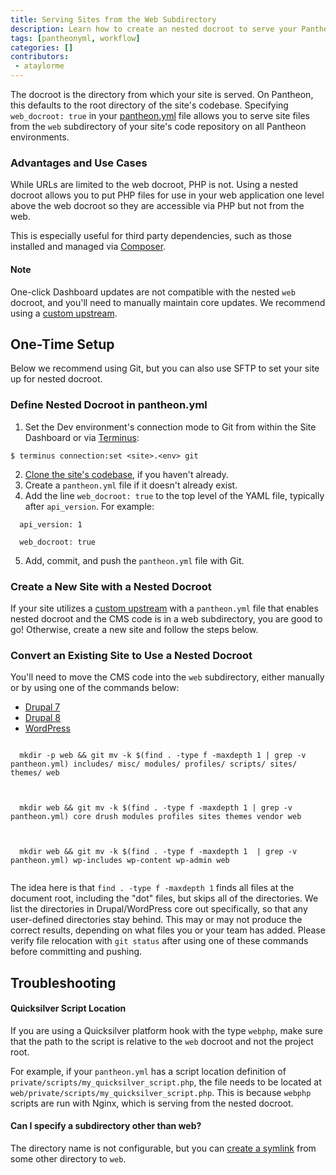```yaml
---
title: Serving Sites from the Web Subdirectory
description: Learn how to create an nested docroot to serve your Pantheon site from.
tags: [pantheonyml, workflow]
categories: []
contributors:
 - ataylorme
---
```


The docroot is the directory from which your site is served. On Pantheon, this defaults to the root directory of the site's codebase. Specifying `web_docroot: true` in your [pantheon.yml](/docs/pantheon-yml) file allows you to serve site files from the `web` subdirectory of your site's code repository on all Pantheon environments.

### Advantages and Use Cases
While URLs are limited to the web docroot, PHP is not. Using a nested docroot allows you to put PHP files for use in your web application one level above the web docroot so they are accessible via PHP but not from the web.

This is especially useful for third party dependencies, such as those installed and managed via [Composer](https://getcomposer.org/).

<div class="alert alert-info" role="alert">
<h4 class="info">Note</h4>
<p>One-click Dashboard updates are not compatible with the nested <code>web</code> docroot, and you'll need to manually maintain core updates. We recommend using a <a href="https://pantheon.io/docs/custom-upstream/">custom upstream</a>.</p>
</div>

## One-Time Setup

Below we recommend using Git, but you can also use SFTP to set your site up for nested docroot.

### Define Nested Docroot in pantheon.yml
1. Set the Dev environment's connection mode to Git from within the Site Dashboard or via [Terminus](/docs/terminus):

 ```
 $ terminus connection:set <site>.<env> git
 ```

2. [Clone the site's codebase](/docs/git/#clone-your-site-codebase), if you haven't already.
3. Create a `pantheon.yml` file if it doesn't already exist.
4. Add the line `web_docroot: true` to the top level of the YAML file, typically after `api_version`. For example:
  ```
    api_version: 1

    web_docroot: true
  ```

5. Add, commit, and push the `pantheon.yml` file with Git.

### Create a New Site with a Nested Docroot
If your site utilizes a [custom upstream](/docs/custom-upstream/) with a `pantheon.yml` file that enables nested docroot and the CMS code is in a web subdirectory, you are good to go! Otherwise, create a new site and follow the steps below.

### Convert an Existing Site to Use a Nested Docroot


You'll need to move the CMS code into the `web` subdirectory, either manually or by using one of the commands below:

<!-- Nav tabs -->
<ul class="nav nav-tabs" role="tablist">
  <li role="presentation" class="active"><a href="#d7" aria-controls="d7" role="tab" data-toggle="tab">Drupal 7</a></li>
  <li role="presentation"><a href="#d8" aria-controls="d8" role="tab" data-toggle="tab">Drupal 8</a></li>
  <li role="presentation"><a href="#wp" aria-controls="wp" role="tab" data-toggle="tab">WordPress</a></li>
</ul>

<!-- Tab panes -->
<div class="tab-content">
  <div role="tabpanel" class="tab-pane active" id="d7">
  <pre><code class="bash hljs">
  mkdir -p web && git mv -k $(find . -type f -maxdepth 1 | grep -v pantheon.yml) includes/ misc/ modules/ profiles/ scripts/ sites/ themes/ web
  </code></pre>
  </div>
  <div role="tabpanel" class="tab-pane" id="d8">
  <pre><code class="bash hljs">
  mkdir web && git mv -k $(find . -type f -maxdepth 1 | grep -v pantheon.yml) core drush modules profiles sites themes vendor web
  </code></pre>
  </div>
  <div role="tabpanel" class="tab-pane" id="wp">
  <pre><code class="bash hljs">
  mkdir web && git mv -k $(find . -type f -maxdepth 1  | grep -v pantheon.yml) wp-includes wp-content wp-admin web
  </code></pre>
  </div>
</div>

The idea here is that `find . -type f -maxdepth 1` finds all files at the document root, including the "dot" files, but skips all of the directories. We list the directories in Drupal/WordPress core out specifically, so that any user-defined directories stay behind. This may or may not produce the correct results, depending on what files you or your team has added. Please verify file relocation with `git status` after using one of these commands before committing and pushing.


## Troubleshooting

#### Quicksilver Script Location
If you are using a Quicksilver platform hook with the type `webphp`, make sure that the path to the script is relative to the `web` docroot and not the project root.

For example, if your `pantheon.yml` has a script location definition of `private/scripts/my_quicksilver_script.php`, the file needs to be located at `web/private/scripts/my_quicksilver_script.php`. This is because `webphp` scripts are run with Nginx, which is serving from the nested docroot.

#### Can I specify a subdirectory other than web?

The directory name is not configurable, but you can [create a symlink](/docs/assuming-write-access/#create-a-symbolic-link) from some other directory to `web`.
